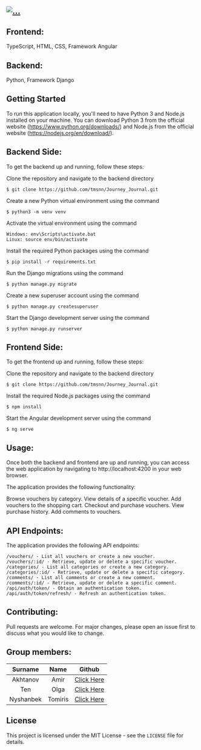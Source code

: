 ## <a href="https://github.com/tmsnn/Journey_Journal"><img src="https://readme-typing-svg.demolab.com?font=Josefin+Sans&size=40&duration=3000&pause=500&color=360672&background=263F6800&center=true&vCenter=true&repeat=true&width=550&lines=Web+Project+-+Journey+Journal;" alt="..." /></a>


## Frontend:
TypeScript, HTML, CSS, Framework Angular 

## Backend: 
Python, Framework Django 

## Getting Started
To run this application locally, you'll need to have Python 3 and Node.js installed on your machine. You can download Python 3 from the official website (https://www.python.org/downloads/) and Node.js from the official website (https://nodejs.org/en/download/).

## Backend Side: 
To get the backend up and running, follow these steps:

   Clone the repository and navigate to the backend directory 
   ```Shell
   $ git clone https://github.com/tmsnn/Journey_Journal.git
   ```
   Create a new Python virtual environment using the command
   ```Shell
   $ python3 -m venv venv
   ```
   Activate the virtual environment using the command
   ```Shell 
   Windows: env\Scripts\activate.bat
   Linux: source env/bin/activate
   ```
   Install the required Python packages using the command 
   ```Shell
   $ pip install -r requirements.txt
   ```
   Run the Django migrations using the command
   ```Shell
   $ python manage.py migrate
   ```
   Create a new superuser account using the command
   ```Shell
   $ python manage.py createsuperuser
   ```
   Start the Django development server using the command
   ```Shell
   $ python manage.py runserver
   ```
    
## Frontend Side:
   To get the frontend up and running, follow these steps:
   
   Clone the repository and navigate to the backend directory
   ```Shell
   $ git clone https://github.com/tmsnn/Journey_Journal.git
   ```

   Install the required Node.js packages using the command
   ```Shell
   $ npm install
   ```
   Start the Angular development server using the command
   ```Shell
   $ ng serve
   ```
    
## Usage:
Once both the backend and frontend are up and running, you can access the web application by navigating to http://localhost:4200 in your web browser.

The application provides the following functionality:

   Browse vouchers by category.
   View details of a specific voucher.
   Add vouchers to the shopping cart.
   Checkout and purchase vouchers.
   View purchase history.
   Add comments to vouchers.
    
## API Endpoints:
The application provides the following API endpoints:

    /vouchers/ - List all vouchers or create a new voucher.
    /vouchers/:id/ - Retrieve, update or delete a specific voucher.
    /categories/ - List all categories or create a new category.
    /categories/:id/ - Retrieve, update or delete a specific category.
    /comments/ - List all comments or create a new comment.
    /comments/:id/ - Retrieve, update or delete a specific comment.
    /api/auth/token/ - Obtain an authentication token.
    /api/auth/token/refresh/ - Refresh an authentication token.
    
## Contributing:
Pull requests are welcome. For major changes, please open an issue first to discuss what you would like to change.


## Group members:
| Surname       | Name          | Github                                            |
| :-----------: |:-------------:| :-------------:                                   |
| Akhtanov      | Amir          | [Click Here](https://github.com/AdonisVernaliss)  |
| Ten           | Olga          | [Click Here](https://github.com/21BTen)           |
| Nyshanbek     | Tomiris       | [Click Here](https://github.com//tmsnn)           |

## License
This project is licensed under the MIT License - see the `LICENSE` file for details.
